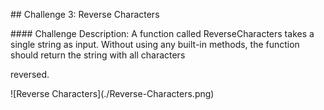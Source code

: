 \## Challenge 3: Reverse Characters

\#### Challenge  Description: A function called ReverseCharacters takes a single string as input. Without using any built-in methods, the function should return the string with all characters

reversed.

!\[Reverse Characters](./Reverse-Characters.png)

